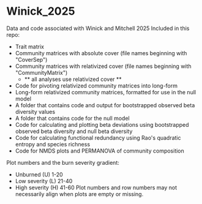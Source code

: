 # Winick_2025
Data and code associated with Winick and Mitchell 2025
Included in this repo:
-  Trait matrix
-  Community matrices with absolute cover (file names beginning with "CoverSep")
-  Community matrices with relativized cover (file names beginning with "CommunityMatrix")
    - ** all analyses use relativized cover **
-  Code for pivoting relativized community matrices into long-form
-  Long-form relativized community matrices, formatted for use in the null model
-  A folder that contains code and output for bootstrapped observed beta diversity values
-  A folder that contains code for the null model
-  Code for calculating and plotting beta deviations using bootstrapped observed beta diversity and null beta diversity
-  Code for calculating functional redundancy using Rao's quadratic entropy and species richness
-  Code for NMDS plots and PERMANOVA of community composition

Plot numbers and the burn severity gradient:
-  Unburned (U)        1-20
-  Low severity (L)    21-40
-  High severity (H)   41-60
Plot numbers and row numbers may not necessarily align when plots are empty or missing.

